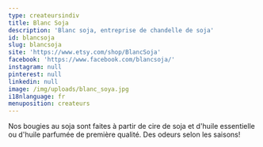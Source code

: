 ```yaml
---
type: createursindiv
title: Blanc Soja
description: 'Blanc soja, entreprise de chandelle de soja'
id: blancsoja
slug: blancsoja
site: 'https://www.etsy.com/shop/BlancSoja'
facebook: 'https://www.facebook.com/blancsoja/'
instagram: null
pinterest: null
linkedin: null
image: /img/uploads/blanc_soya.jpg
i18nlanguage: fr
menuposition: createurs
---
```

Nos bougies au soja sont faites à partir de cire de soja et d'huile essentielle ou d'huile parfumée de première qualité. Des odeurs selon les saisons!



